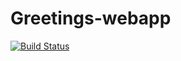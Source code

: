 # Greetings-webapp

[![Build Status](https://app.travis-ci.com/0ngezwa-felele/Greetings-webapp.svg?branch=main)](https://app.travis-ci.com/0ngezwa-felele/Greetings-webapp)
